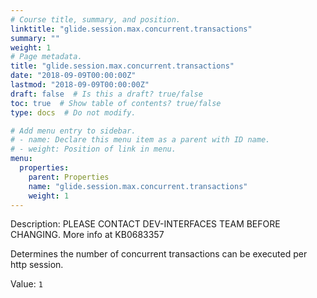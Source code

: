 ```yaml
---
# Course title, summary, and position.
linktitle: "glide.session.max.concurrent.transactions"
summary: ""
weight: 1
# Page metadata.
title: "glide.session.max.concurrent.transactions"
date: "2018-09-09T00:00:00Z"
lastmod: "2018-09-09T00:00:00Z"
draft: false  # Is this a draft? true/false
toc: true  # Show table of contents? true/false
type: docs  # Do not modify.

# Add menu entry to sidebar.
# - name: Declare this menu item as a parent with ID name.
# - weight: Position of link in menu.
menu:
  properties:
    parent: Properties
    name: "glide.session.max.concurrent.transactions"
    weight: 1
---
```


Description: PLEASE CONTACT DEV-INTERFACES TEAM BEFORE CHANGING. More info at KB0683357
Determines the number of concurrent transactions can be executed per http session. 


Value: `1`